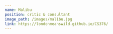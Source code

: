 ```yaml
---
name: Malibu
position: critic & consultant
image_path: /images/malibu.jpg
link: https://londonmeanswild.github.io/CS376/
---
```

